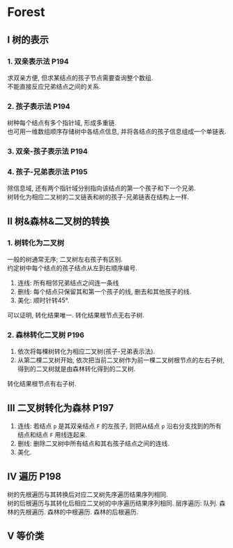 # Forest
## I 树的表示
### 1. 双亲表示法 P194
求双亲方便, 但求某结点的孩子节点需要查询整个数组.  
不能直接反应兄弟结点之间的关系.
### 2. 孩子表示法 P194
树种每个结点有多个指针域, 形成多重链.  
也可用一维数组顺序存储树中各结点信息, 并将各结点的孩子信息组成一个单链表.
### 3. 双亲-孩子表示法 P194
### 4. 孩子-兄弟表示法 P195
除信息域, 还有两个指针域分别指向该结点的第一个孩子和下一个兄弟.  
树转化为相应二叉树的二叉链表和树的孩子-兄弟链表在结构上一样.
## II 树&森林&二叉树的转换
### 1. 树转化为二叉树
一般的树通常无序; 二叉树左右孩子有区别.  
约定树中每个结点的孩子结点从左到右顺序编号.  
1. 连线: 所有相邻兄弟结点之间连一条线
2. 删线: 每个结点只保留其和第一个孩子的线, 删去和其他孩子的线.
3. 美化: 顺时针转45°.

可以证明, 转化结果唯一.
转化结果根节点无右子树.
### 2. 森林转化二叉树 P196
1. 依次将每棵树转化为相应二叉树(孩子-兄弟表示法).
2. 从第二棵二叉树开始, 依次把当前二叉树作为前一棵二叉树根节点的左右子树, 得到的二叉树就是由森林转化得到的二叉树.

转化结果根节点有右子树.
## III 二叉树转化为森林 P197
1. 连线: 若结点 `p` 是其双亲结点 `F` 的左孩子, 则把从结点 `p` 沿右分支找到的所有结点和结点 `F` 用线连起来.
2. 删线: 删除二叉树中所有结点和其右孩子结点之间的连线.
3. 美化.

## IV 遍历 P198
树的先根遍历与其转换后对应二叉树先序遍历结果序列相同.  
树的后根遍历与其转化后相应二叉树的中序遍历结果序列相同.
层序遍历: 队列.
森林的先根遍历.
森林的中根遍历.
森林的后根遍历.

## V 等价类

